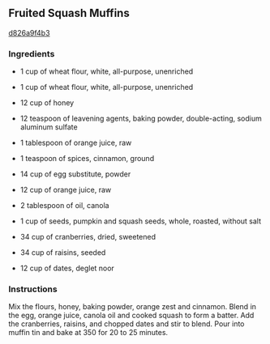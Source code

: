## Fruited Squash Muffins

[d826a9f4b3](http://www.food.com/recipe/fruited-squash-muffins-326390)

### Ingredients

 - 1 cup of wheat flour, white, all-purpose, unenriched

 - 1 cup of wheat flour, white, all-purpose, unenriched

 - 12 cup of honey

 - 12 teaspoon of leavening agents, baking powder, double-acting, sodium aluminum sulfate

 - 1 tablespoon of orange juice, raw

 - 1 teaspoon of spices, cinnamon, ground

 - 14 cup of egg substitute, powder

 - 12 cup of orange juice, raw

 - 2 tablespoon of oil, canola

 - 1 cup of seeds, pumpkin and squash seeds, whole, roasted, without salt

 - 34 cup of cranberries, dried, sweetened

 - 34 cup of raisins, seeded

 - 12 cup of dates, deglet noor

### Instructions

Mix the flours, honey, baking powder, orange zest and cinnamon. Blend in the egg, orange juice, canola oil and cooked squash to form a batter. Add the cranberries, raisins, and chopped dates and stir to blend. Pour into muffin tin and bake at 350 for 20 to 25 minutes.